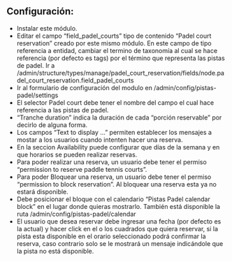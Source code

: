 ## Configuración:
- Instalar este módulo.
- Editar el campo “field_padel_courts” tipo de contenido “Padel court reservation” creado por este mismo módulo. En este campo de tipo referencia a entidad, cambiar el termino de taxonomía al cual se hace referencia (por defecto es tags) por el término que representa las pistas de padel.
Ir a /admin/structure/types/manage/padel_court_reservation/fields/node.padel_court_reservation.field_padel_courts
- Ir al formulario de configuración del modulo en /admin/config/pistas-padel/settings
- El selector Padel court debe tener el nombre del campo el cual hace referencia a las pistas de padel.
- “Tranche duration” indica la duración de cada “porción reservable” por decirlo de alguna forma.
- Los campos “Text to display …” permiten establecer los mensajes a mostar a los usuarios cuando intenten hacer una reserva.
- En la seccion Availability puede configurar que días de la semana y en que horarios se pueden realizar reservas.
- Para poder realizar una reserva, un usuario debe tener el permiso “permission to reserve paddle tennis courts”.
- Para poder Bloquear una reserva, un usuario debe tener el permiso “permission to block reservation”. Al bloquear una reserva esta ya no estará disponible.
- Debe posicionar el bloque con el calendario “Pistas Padel calendar block” en el lugar donde quieras mostrarlo. También está disponible la ruta /admin/config/pistas-padel/calendar
- El usuario que desea reservar debe ingresar una fecha (por defecto es la actual) y hacer click en el o los cuadrados que quiera reservar, si la pista esta disponible en el orario seleccionado podrá confirmar la reserva, caso contrario solo se le mostrará un mensaje indicándole que la pista no está disponible.